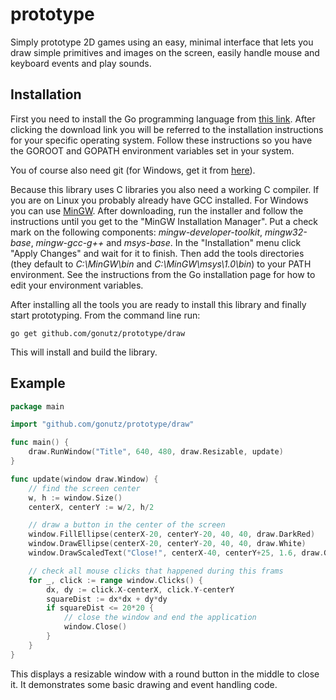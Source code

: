 prototype
=========

Simply prototype 2D games using an easy, minimal interface that lets you draw simple primitives and images on the screen, easily handle mouse and keyboard events and play sounds.

Installation
------------

First you need to install the Go programming language from [this link](https://golang.org/dl/). After clicking the download link you will be referred to the installation instructions for your specific operating system. Follow these instructions so you have the GOROOT and GOPATH environment variables set in your system.

You of course also need git (for Windows, get it from [here](https://git-scm.com/downloads)).

Because this library uses C libraries you also need a working C compiler. If you are on Linux you probably already have GCC installed. For Windows you can use [MinGW](http://sourceforge.net/projects/mingw/files/latest/download?source=files). After downloading, run the installer and follow the instructions until you get to the "MinGW Installation Manager". Put a check mark on the following components: *mingw-developer-toolkit*, *mingw32-base*, *mingw-gcc-g++* and *msys-base*. In the "Installation" menu click "Apply Changes" and wait for it to finish. Then add the tools directories (they default to *C:\MinGW\bin* and *C:\MinGW\msys\1.0\bin*) to your PATH environment. See the instructions from the Go installation page for how to edit your environment variables.

After installing all the tools you are ready to install this library and finally start prototyping. From the command line run:

	go get github.com/gonutz/prototype/draw

This will install and build the library.

Example
-------

```Go
package main

import "github.com/gonutz/prototype/draw"

func main() {
	draw.RunWindow("Title", 640, 480, draw.Resizable, update)
}

func update(window draw.Window) {
	// find the screen center
	w, h := window.Size()
	centerX, centerY := w/2, h/2

	// draw a button in the center of the screen
	window.FillEllipse(centerX-20, centerY-20, 40, 40, draw.DarkRed)
	window.DrawEllipse(centerX-20, centerY-20, 40, 40, draw.White)
	window.DrawScaledText("Close!", centerX-40, centerY+25, 1.6, draw.Green)

	// check all mouse clicks that happened during this frams
	for _, click := range window.Clicks() {
		dx, dy := click.X-centerX, click.Y-centerY
		squareDist := dx*dx + dy*dy
		if squareDist <= 20*20 {
			// close the window and end the application
			window.Close()
		}
	}
}
```
	
This displays a resizable window with a round button in the middle to close it. It demonstrates some basic drawing and event handling code.